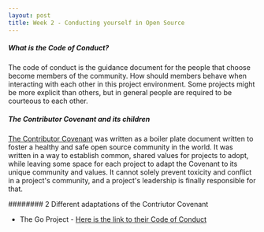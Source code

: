 ```yaml
---
layout: post
title: Week 2 - Conducting yourself in Open Source
---
```


##### What is the Code of Conduct?

The code of conduct is the guidance document for the people that choose become members of the community. How should members behave when interacting with each other in this project environment. Some projects might be more explicit than others, but in general people are required to be courteous to each other.

<!--more-->

##### The Contributor Covenant and its children

[The Contributor Covenant](https://www.contributor-covenant.org/) was written as a boiler plate document written to foster a healthy and safe open source community in the world. It was written in a way to establish common, shared values for projects to adopt, while leaving some space for each project to adapt the Covenant to its unique community and values. It cannot solely prevent toxicity and conflict in a project's community, and a project's leadership is finally responsible for that. 

######## 2 Different adaptations of the Contriutor Covenant
* The Go Project - [Here is the link to their Code of Conduct](https://go.dev/conduct)
